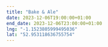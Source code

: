 ```yaml
---
title: "Bake & Ale"
date: 2023-12-06T19:00:00+01:00
end_date: 2023-12-06T23:00:00+01:00
lng: "-1.1523805999495036"
lat: "52.953118636755754"
---
```


